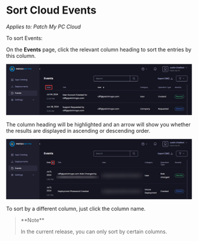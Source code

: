 # Sort Cloud Events

_Applies to: Patch My PC Cloud_

To sort Events:

On the **Events** page, click the relevant column heading to sort the entries by this column.

![Clicking the relevant column heading to sort the entries by this column.](/_images/image-(627).png)

The column heading will be highlighted and an arrow will show you whether the results are displayed in ascending or descending order.

![Arrow showing the sort order](/_images/image-(1774).png)

To sort by a different column, just click the column name.

> \*\*Note\*\*
>
> In the current release, you can only sort by certain columns.